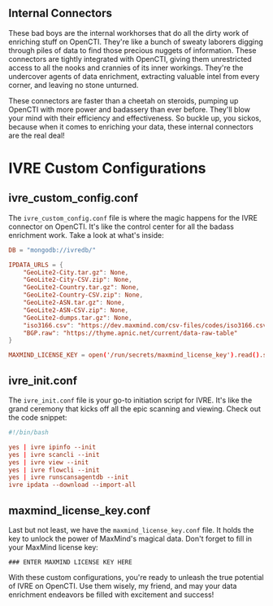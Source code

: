 ## Internal Connectors

These bad boys are the internal workhorses that do all the dirty work of enriching stuff on OpenCTI. They're like a bunch of sweaty laborers digging through piles of data to find those precious nuggets of information. These connectors are tightly integrated with OpenCTI, giving them unrestricted access to all the nooks and crannies of its inner workings. They're the undercover agents of data enrichment, extracting valuable intel from every corner, and leaving no stone unturned. 

These connectors are faster than a cheetah on steroids, pumping up OpenCTI with more power and badassery than ever before. They'll blow your mind with their efficiency and effectiveness. So buckle up, you sickos, because when it comes to enriching your data, these internal connectors are the real deal!


# IVRE Custom Configurations

## ivre_custom_config.conf

The `ivre_custom_config.conf` file is where the magic happens for the IVRE connector on OpenCTI. It's like the control center for all the badass enrichment work. Take a look at what's inside:

```conf
DB = "mongodb://ivredb/"

IPDATA_URLS = {
    "GeoLite2-City.tar.gz": None,
    "GeoLite2-City-CSV.zip": None,
    "GeoLite2-Country.tar.gz": None,
    "GeoLite2-Country-CSV.zip": None,
    "GeoLite2-ASN.tar.gz": None,
    "GeoLite2-ASN-CSV.zip": None,
    "GeoLite2-dumps.tar.gz": None,
    "iso3166.csv": "https://dev.maxmind.com/csv-files/codes/iso3166.csv",
    "BGP.raw": "https://thyme.apnic.net/current/data-raw-table"
}

MAXMIND_LICENSE_KEY = open('/run/secrets/maxmind_license_key').read().strip()

```

## ivre_init.conf

The `ivre_init.conf` file is your go-to initiation script for IVRE. It's like the grand ceremony that kicks off all the epic scanning and viewing. Check out the code snippet:

```conf 
#!/bin/bash

yes | ivre ipinfo --init
yes | ivre scancli --init
yes | ivre view --init
yes | ivre flowcli --init
yes | ivre runscansagentdb --init
ivre ipdata --download --import-all

```


## maxmind_license_key.conf

Last but not least, we have the `maxmind_license_key.conf` file. It holds the key to unlock the power of MaxMind's magical data. Don't forget to fill in your MaxMind license key:

```
### ENTER MAXMIND LICENSE KEY HERE
```


With these custom configurations, you're ready to unleash the true potential of IVRE on OpenCTI. Use them wisely, my friend, and may your data enrichment endeavors be filled with excitement and success!